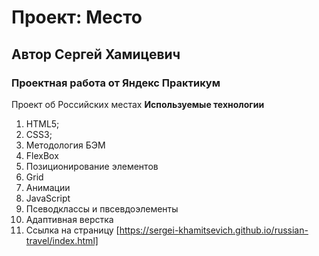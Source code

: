# Проект: Место
## Автор Сергей Хамицевич
### Проектная работа от Яндекс Практикум
Проект об Российских местах
**Используемые технологии**
1. HTML5;
2. CSS3;
3. Методология БЭМ
4. FlexBox
5. Позиционирование элементов
6. Grid
7. Анимации
8. JavaScript
9. Псеводклассы и пвсевдоэлементы
10. Адаптивная верстка
13. Ссылка на страницу [https://sergei-khamitsevich.github.io/russian-travel/index.html]
